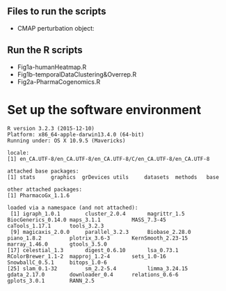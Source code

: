
## Files to run the scripts 

- CMAP perturbation object: 


## Run the R scripts 

* Fig1a-humanHeatmap.R
* Fig1b-temporalDataClustering&Overrep.R
* Fig2a-PharmaCogenomics.R


# Set up the software environment
```
R version 3.2.3 (2015-12-10)
Platform: x86_64-apple-darwin13.4.0 (64-bit)
Running under: OS X 10.9.5 (Mavericks)

locale:
[1] en_CA.UTF-8/en_CA.UTF-8/en_CA.UTF-8/C/en_CA.UTF-8/en_CA.UTF-8

attached base packages:
[1] stats     graphics  grDevices utils     datasets  methods   base     

other attached packages:
[1] PharmacoGx_1.1.6

loaded via a namespace (and not attached):
 [1] igraph_1.0.1        cluster_2.0.4       magrittr_1.5        BiocGenerics_0.14.0 maps_3.1.1          MASS_7.3-45         caTools_1.17.1      tools_3.2.3        
 [9] magicaxis_2.0.0     parallel_3.2.3      Biobase_2.28.0      piano_1.8.2         plotrix_3.6-3       KernSmooth_2.23-15  marray_1.46.0       gtools_3.5.0       
[17] celestial_1.3       digest_0.6.10       lsa_0.73.1          RColorBrewer_1.1-2  mapproj_1.2-4       sets_1.0-16         SnowballC_0.5.1     bitops_1.0-6       
[25] slam_0.1-32         sm_2.2-5.4          limma_3.24.15       gdata_2.17.0        downloader_0.4      relations_0.6-6     gplots_3.0.1        RANN_2.5       
```
